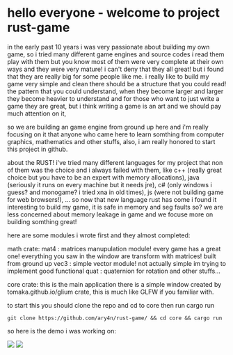 # hello everyone - welcome to project rust-game
in the early past 10 years i was very passionate about building my own game, so i tried many different game engines
and source codes i read them play with them but you know most of them were very complete at their own ways and they were very mature!
i can't deny that they all great! but i found that they are really big for some people like me.
i really like to build my game very simple and clean there should be a structure that you could read!
the pattern that you could understand, when they become larger and larger they become heavier to understand and
for those who want to just write a game they are great, but i think writing a game is an art and we should pay much attention on it,

so we are building an game engine from ground up here and i'm really focusing on it that anyone who came here to learn somthing from computer graphics, mathematics and other stuffs, also, i am really honored to start this project in github.

about the RUST!
i've tried many different languages for my project that non of them was the choice and i always failed with them, like c++ (really great choice but you have to be an expert with memory allocations), java (seriously it runs on every machine but it needs jre), c# (only windows i guess? and monogame? i tried xna in old times), js (were not building game for web browsers!), ...
so now that new language rust has come i found it interesting to build my game,
it is safe in memory and seg faults so? we are less concerned about memory leakage in game and we focuse more on building somthing great!


here are some modules i wrote first and they almost completed:


math crate:
  mat4 : matrices manupulation module! every game has a great one! everything you saw in the window are transform with matrices! built from ground up
  vec3 : simple vector module! not actually simple im trying to implement good functional
  quat : quaternion for rotation and other stuffs...
  
core crate:
  this is the main application there is a simple window created by tomaka.github.io/glium crate, this is much like GLFW if you familiar with.
  
  to start this you should clone the repo and cd to core
  then run cargo run
  

` git clone https://github.com/ary4n/rust-game/ && cd core && cargo run `

so here is the demo i was working on: 

<img src="https://raw.githubusercontent.com/ary4n/rust-game/master/progress/screen1.png">
<img src="https://raw.githubusercontent.com/ary4n/rust-game/master/progress/screen2.png">
